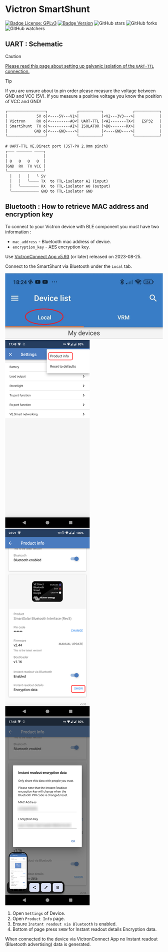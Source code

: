 # Victron SmartShunt

[![Badge License: GPLv3](https://img.shields.io/badge/License-GPLv3-brightgreen.svg)](https://www.gnu.org/licenses/gpl-3.0)
[![Badge Version](https://img.shields.io/github/v/release/Sleeper85/esphome-yambms?include_prereleases&color=yellow&logo=DocuSign&logoColor=white)](https://github.com/Sleeper85/esphome-yambms/releases/latest)
![GitHub stars](https://img.shields.io/github/stars/Sleeper85/esphome-yambms)
![GitHub forks](https://img.shields.io/github/forks/Sleeper85/esphome-yambms)
![GitHub watchers](https://img.shields.io/github/watchers/Sleeper85/esphome-yambms)

## UART : Schematic

> [!CAUTION]
> [Please read this page about setting up galvanic isolation of the `UART-TTL` connection.](Galvanic_isolation.md)

> [!TIP]
> If you are unsure about to pin order please measure the voltage between GND and VCC (5V). If you measure a positive voltage you know the position of VCC and GND!

```
┌─────────────────┐             ┌──────────┐             ┌───────────┐
│             5V o│<----5V---V1>│          |<V2---3V3--->|           |
│ Victron     RX o│<---------AO<│ UART-TTL │<AI-------TX<|   ESP32   |
│ SmartShunt  TX o│>---------AI>│ ISOLATOR │>BO-------RX>|           |
│            GND o│<----GND---->│          │<----GND---->|           |
└─────────────────┘             └──────────┘             └───────────┘

# UART-TTL VE.Direct port (JST-PH 2.0mm pinch)
┌─── ─────── ────┐
│                │
│ O   O   O   O  │
│GND  RX  TX VCC │ 
└────────────────┘
  │   │   │   └ 5V
  │   │   └──── TX  to TTL-isolator AI (input)
  │   └──────── RX  to TTL-isolator AO (output)
  └──────────── GND to TTL-isolator GND

```

## Bluetooth : How to retrieve MAC address and encryption key

To connect to your Victron device with BLE component you must have two information :

- `mac_address` -  Bluetooth mac address of device.
- `encryption_key` - AES encryption key.

Use [VictronConnect App v5.93](https://www.victronenergy.com/live/victronconnect:beta) (or later) released on 2023-08-25.

Connect to the SmartShunt via Bluetooth under the `Local` tab.

![VictronConnect App Local page](../../images/Victron_SmartShunt_App_00_Local.jpg)
![VictronConnect App Settings page](../../images/Victron_SmartShunt_App_01_Settings.png)
![VictronConnect App Product info page](../../images/Victron_SmartShunt_App_02_ProductInfo.png)
![VictronConnect App Instant readout encryption data](../../images/Victron_SmartShunt_App_03_EncryptionData.png)

1. Open `Settings` of Device.
2. Open `Product Info` page.
3. Ensure `Instant readout via Bluetooth` is enabled.
4. Bottom of page press `SHOW` for Instant readout details Encryption data.

When connected to the device via VictronConnect App no Instant readout (Bluetooth advertising) data is generated.
